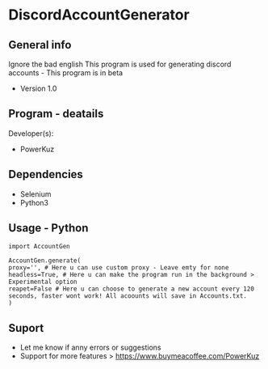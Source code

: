 # DiscordAccountGenerator

## General info
Ignore the bad english
This program is used for generating discord accounts - This program is in beta
* Version 1.0
	
## Program - deatails
Developer(s):
* PowerKuz

## Dependencies

* Selenium
* Python3

## Usage - Python

```
import AccountGen

AccountGen.generate(
proxy='', # Here u can use custom proxy - Leave emty for none
headless=True, # Here u can make the program run in the background > Experimental option
reapet=False # Here u can choose to generate a new account every 120 seconds, faster wont work! All acoounts will save in Accounts.txt.
)
```

## Suport
* Let me know if anny errors or suggestions
* Support for more features > https://www.buymeacoffee.com/PowerKuz
